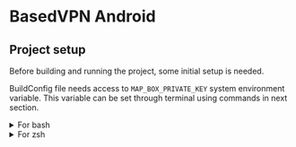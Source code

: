 # BasedVPN Android

## Project setup

Before building and running the project, some initial setup is needed.

BuildConfig file needs access to `MAP_BOX_PRIVATE_KEY` system environment variable. This variable can be set through terminal using commands in next section.

<details><summary>For bash</summary>
<p>

### For bash:

1. Open `~/.bash_profile` file with preferred editor
   ```
   nano ~/.bash_profile
   vim ~/.bash_profile
   vi ~/.bash_profile
   ```
2. Add `export MAP_BOX_PRIVATE_KEY=XXXX`
3. Save file
4. Execute `source ~/.bash_profile`to load environmental variables into current session
5. Execute `printenv` to check if variable is set

For more detailed explanation check out [Set evrionmental variable in BASH](https://youngstone89.medium.com/setting-up-environment-variables-in-mac-os-28e5941c771c).


</p>
</details>

<details><summary>For zsh</summary>
<p>

### For zsh:

1. Open `~/.zshrc` file with preferred editor
```
   nano ~/.zshrc
   vim ~/.zshrc
   vi ~/.zshrc
   ```
2. Add `export MAP_BOX_PRIVATE_KEY=XXXX`
3. Save file
4. Execute `source ~/.zshrc`to load environmental variables into current session
5. Execute `printenv` to check if variable is set

For more detailed explanation check out [Set evrionmental variable in ZSH](https://linuxhint.com/set-environment-variable-zsh/).

</p>
</details>


